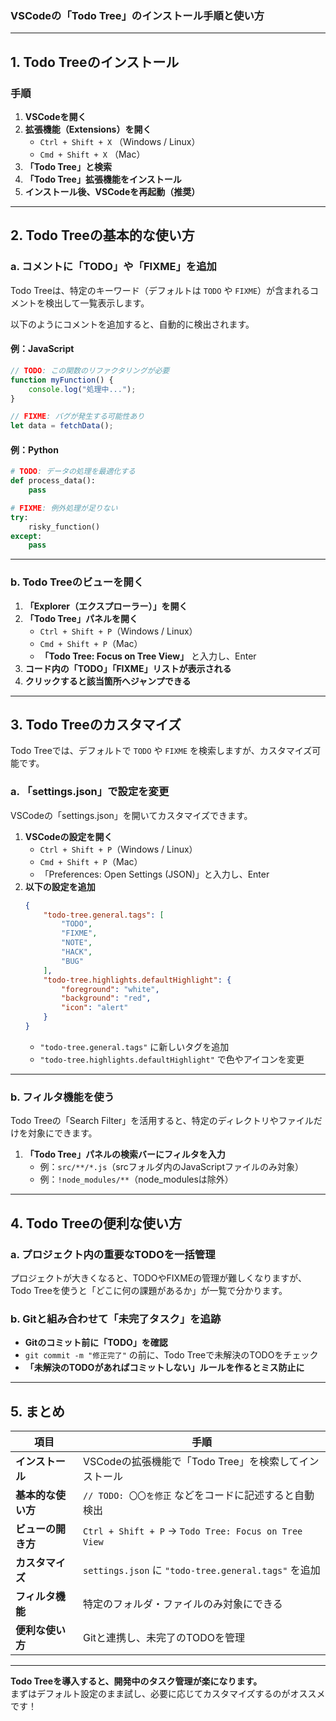 ### **VSCodeの「Todo Tree」のインストール手順と使い方**

---

## **1. Todo Treeのインストール**
### **手順**
1. **VSCodeを開く**
2. **拡張機能（Extensions）を開く**  
   - `Ctrl + Shift + X` （Windows / Linux）  
   - `Cmd + Shift + X` （Mac）
3. **「Todo Tree」と検索**
4. **「Todo Tree」拡張機能をインストール**
5. **インストール後、VSCodeを再起動（推奨）**

---

## **2. Todo Treeの基本的な使い方**
### **a. コメントに「TODO」や「FIXME」を追加**
Todo Treeは、特定のキーワード（デフォルトは `TODO` や `FIXME`）が含まれるコメントを検出して一覧表示します。

以下のようにコメントを追加すると、自動的に検出されます。

#### **例：JavaScript**
```javascript
// TODO: この関数のリファクタリングが必要
function myFunction() {
    console.log("処理中...");
}

// FIXME: バグが発生する可能性あり
let data = fetchData();
```

#### **例：Python**
```python
# TODO: データの処理を最適化する
def process_data():
    pass

# FIXME: 例外処理が足りない
try:
    risky_function()
except:
    pass
```

---

### **b. Todo Treeのビューを開く**
1. **「Explorer（エクスプローラー）」を開く**
2. **「Todo Tree」パネルを開く**
   - `Ctrl + Shift + P`（Windows / Linux）  
   - `Cmd + Shift + P`（Mac）  
   - **「Todo Tree: Focus on Tree View」** と入力し、Enter
3. **コード内の「TODO」「FIXME」リストが表示される**
4. **クリックすると該当箇所へジャンプできる**

---

## **3. Todo Treeのカスタマイズ**
Todo Treeでは、デフォルトで `TODO` や `FIXME` を検索しますが、カスタマイズ可能です。

### **a. 「settings.json」で設定を変更**
VSCodeの「settings.json」を開いてカスタマイズできます。

1. **VSCodeの設定を開く**
   - `Ctrl + Shift + P`（Windows / Linux）
   - `Cmd + Shift + P`（Mac）
   - 「Preferences: Open Settings (JSON)」と入力し、Enter
2. **以下の設定を追加**
   ```json
   {
       "todo-tree.general.tags": [
           "TODO",
           "FIXME",
           "NOTE",
           "HACK",
           "BUG"
       ],
       "todo-tree.highlights.defaultHighlight": {
           "foreground": "white",
           "background": "red",
           "icon": "alert"
       }
   }
   ```
   - `"todo-tree.general.tags"` に新しいタグを追加
   - `"todo-tree.highlights.defaultHighlight"` で色やアイコンを変更

---

### **b. フィルタ機能を使う**
Todo Treeの「Search Filter」を活用すると、特定のディレクトリやファイルだけを対象にできます。

1. **「Todo Tree」パネルの検索バーにフィルタを入力**
   - 例：`src/**/*.js`（srcフォルダ内のJavaScriptファイルのみ対象）
   - 例：`!node_modules/**`（node_modulesは除外）

---

## **4. Todo Treeの便利な使い方**
### **a. プロジェクト内の重要なTODOを一括管理**
プロジェクトが大きくなると、TODOやFIXMEの管理が難しくなりますが、Todo Treeを使うと「どこに何の課題があるか」が一覧で分かります。

### **b. Gitと組み合わせて「未完了タスク」を追跡**
- **Gitのコミット前に「TODO」を確認**
- `git commit -m "修正完了"` の前に、Todo Treeで未解決のTODOをチェック
- **「未解決のTODOがあればコミットしない」ルールを作るとミス防止に**

---

## **5. まとめ**
| 項目 | 手順 |
|------|------|
| **インストール** | VSCodeの拡張機能で「Todo Tree」を検索してインストール |
| **基本的な使い方** | `// TODO: 〇〇を修正` などをコードに記述すると自動検出 |
| **ビューの開き方** | `Ctrl + Shift + P` → `Todo Tree: Focus on Tree View` |
| **カスタマイズ** | `settings.json` に `"todo-tree.general.tags"` を追加 |
| **フィルタ機能** | 特定のフォルダ・ファイルのみ対象にできる |
| **便利な使い方** | Gitと連携し、未完了のTODOを管理 |

---

**Todo Treeを導入すると、開発中のタスク管理が楽になります。**  
まずはデフォルト設定のまま試し、必要に応じてカスタマイズするのがオススメです！